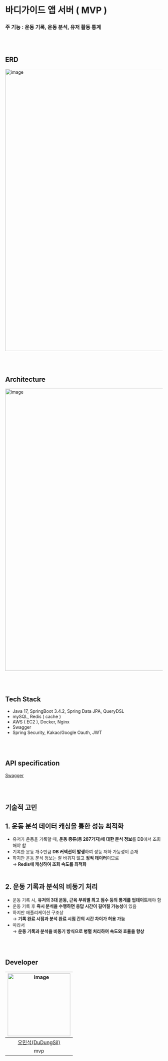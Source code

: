 # 바디가이드 앱 서버 ( MVP ) 

### 주 기능 : 운동 기록, 운동 분석, 유저 활동 통계 

<br/><br/>

## ERD

<img width="900" alt="image" src="https://github.com/user-attachments/assets/0ad9f658-bf1a-434c-b941-dd5281fb85dc">

<br/><br/>

## Architecture

<img width="900" alt="image" src="https://github.com/user-attachments/assets/db496e61-8c3a-456a-9219-fed31fbadd28">

<br/><br/>

## Tech Stack
- Java 17, SpringBoot 3.4.2, Spring Data JPA, QueryDSL
- mySQL, Redis ( cache )
- AWS ( EC2 ), Docker, Nginx
- Swagger
- Spring Security, Kakao/Google Oauth, JWT

<br/><br/>

## API specification
 
[Swagger](https://api.bodyguide.co.kr/swagger-ui/index.html#/)

<br/><br/>

## 기술적 고민

## 1. 운동 분석 데이터 캐싱을 통한 성능 최적화  
- 유저가 운동을 기록할 때, **운동 종류(총 287가지)에 대한 분석 정보**를 DB에서 조회해야 함
- 기록한 운동 개수만큼 **DB 커넥션이 발생**하여 성능 저하 가능성이 존재  
- 하지만 운동 분석 정보는 잘 바뀌지 않고 **정적 데이터**이므로  
  → **Redis에 캐싱하여 조회 속도를 최적화**  
    <br/>
    
## 2. 운동 기록과 분석의 비동기 처리  
- 운동 기록 시, **유저의 3대 운동, 근육 부위별 최고 점수 등의 통계를 업데이트**해야 함  
- 운동 기록 후 **즉시 분석을 수행하면 응답 시간이 길어질 가능성**이 있음  
- 하지만 애플리케이션 구조상  
  → **기록 완료 시점과 분석 완료 시점 간의 시간 차이가 허용 가능**  
- 따라서  
  → **운동 기록과 분석을 비동기 방식으로 병렬 처리하여 속도와 효율을 향상**
    <br/>

<br/><br/>

## Developer

|<img width="200" alt="image" src="" />|
|:--:|
|[오민석(DuDungSil)](https://github.com/DuDungSil)|
|mvp|

<br/><br/>

<!--## Article ( 블로그, 유튜브 등 )-->
